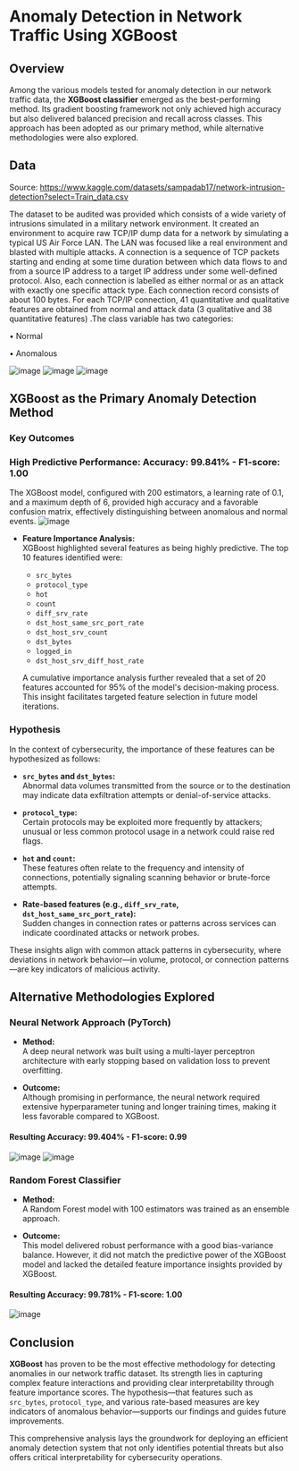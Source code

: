 # Anomaly Detection in Network Traffic Using XGBoost

## Overview

Among the various models tested for anomaly detection in our network traffic data, the **XGBoost classifier** emerged as the best-performing method. Its gradient boosting framework not only achieved high accuracy but also delivered balanced precision and recall across classes. This approach has been adopted as our primary method, while alternative methodologies were also explored.

## Data 
Source: https://www.kaggle.com/datasets/sampadab17/network-intrusion-detection?select=Train_data.csv

The dataset to be audited was provided which consists of a wide variety of intrusions simulated in a military network environment. It created an environment to acquire raw TCP/IP dump data for a network by simulating a typical US Air Force LAN. The LAN was focused like a real environment and blasted with multiple attacks. A connection is a sequence of TCP packets starting and ending at some time duration between which data flows to and from a source IP address to a target IP address under some well-defined protocol. Also, each connection is labelled as either normal or as an attack with exactly one specific attack type. Each connection record consists of about 100 bytes.
For each TCP/IP connection, 41 quantitative and qualitative features are obtained from normal and attack data (3 qualitative and 38 quantitative features) .The class variable has two categories:

• Normal

• Anomalous

![image](https://github.com/user-attachments/assets/6339a932-a333-4995-9921-86c80e164ad5)
![image](https://github.com/user-attachments/assets/1617ce42-87ad-4260-8e59-4c3cd2ebb1d4)
![image](https://github.com/user-attachments/assets/42649e18-5e62-470c-8a04-c0a2e2dc454a)





## XGBoost as the Primary Anomaly Detection Method

### Key Outcomes

### High Predictive Performance: Accuracy: 99.841% - F1-score: 1.00
  The XGBoost model, configured with 200 estimators, a learning rate of 0.1, and a maximum depth of 6, provided high accuracy and a favorable confusion matrix, effectively distinguishing between anomalous and normal events.
  ![image](https://github.com/user-attachments/assets/d73681ac-6ca1-4e4b-8b68-630a12dd3358)

  
- **Feature Importance Analysis:**  
  XGBoost highlighted several features as being highly predictive. The top 10 features identified were:
  - `src_bytes`
  - `protocol_type`
  - `hot`
  - `count`
  - `diff_srv_rate`
  - `dst_host_same_src_port_rate`
  - `dst_host_srv_count`
  - `dst_bytes`
  - `logged_in`
  - `dst_host_srv_diff_host_rate`

  A cumulative importance analysis further revealed that a set of 20 features accounted for 95% of the model's decision-making process. This insight facilitates targeted feature selection in future model iterations.

### Hypothesis

In the context of cybersecurity, the importance of these features can be hypothesized as follows:

- **`src_bytes` and `dst_bytes`:**  
  Abnormal data volumes transmitted from the source or to the destination may indicate data exfiltration attempts or denial-of-service attacks.

- **`protocol_type`:**  
  Certain protocols may be exploited more frequently by attackers; unusual or less common protocol usage in a network could raise red flags.

- **`hot` and `count`:**  
  These features often relate to the frequency and intensity of connections, potentially signaling scanning behavior or brute-force attempts.

- **Rate-based features (e.g., `diff_srv_rate`, `dst_host_same_src_port_rate`):**  
  Sudden changes in connection rates or patterns across services can indicate coordinated attacks or network probes.

These insights align with common attack patterns in cybersecurity, where deviations in network behavior—in volume, protocol, or connection patterns—are key indicators of malicious activity.

## Alternative Methodologies Explored

### Neural Network Approach (PyTorch)

- **Method:**  
  A deep neural network was built using a multi-layer perceptron architecture with early stopping based on validation loss to prevent overfitting.

- **Outcome:**  
  Although promising in performance, the neural network required extensive hyperparameter tuning and longer training times, making it less favorable compared to XGBoost.

#### Resulting Accuracy: 99.404% - F1-score: 0.99
![image](https://github.com/user-attachments/assets/62cfbaf5-e6c6-46c2-9b15-647c4fb3ba79)
![image](https://github.com/user-attachments/assets/e62260e9-389c-4f38-b6c9-a97da247b77a)



### Random Forest Classifier

- **Method:**  
  A Random Forest model with 100 estimators was trained as an ensemble approach.

- **Outcome:**  
  This model delivered robust performance with a good bias-variance balance. However, it did not match the predictive power of the XGBoost model and lacked the detailed feature importance insights provided by XGBoost.

#### Resulting Accuracy: 99.781% - F1-score: 1.00
![image](https://github.com/user-attachments/assets/077d66ca-74ba-4261-bdaa-29d6a4d50cea)


## Conclusion

**XGBoost** has proven to be the most effective methodology for detecting anomalies in our network traffic dataset. Its strength lies in capturing complex feature interactions and providing clear interpretability through feature importance scores. The hypothesis—that features such as `src_bytes`, `protocol_type`, and various rate-based measures are key indicators of anomalous behavior—supports our findings and guides future improvements.

This comprehensive analysis lays the groundwork for deploying an efficient anomaly detection system that not only identifies potential threats but also offers critical interpretability for cybersecurity operations.
